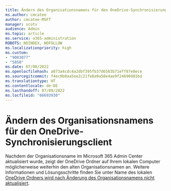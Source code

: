 ```yaml
---
title: Ändern des Organisationsnamens für den OneDrive-Synchronisierungsclient
ms.author: cmcatee
author: cmcatee-MSFT
manager: scotv
audience: Admin
ms.topic: article
ms.service: o365-administration
ROBOTS: NOINDEX, NOFOLLOW
ms.localizationpriority: high
ms.custom:
- "9003077"
- "5850"
ms.date: 07/08/2022
ms.openlocfilehash: a873a4cdc4a2dbf395fb37d6503b71eff87e8ece
ms.sourcegitcommit: f4ec0b0aa5ee2c21fe8a9a58e4ae9f24690401bd
ms.translationtype: HT
ms.contentlocale: de-DE
ms.lasthandoff: 07/09/2022
ms.locfileid: "66693930"
---
```

# <a name="change-the-organization-name-for-the-onedrive-sync-client"></a>Ändern des Organisationsnamens für den OneDrive-Synchronisierungsclient

Nachdem der Organisationsname im Microsoft 365 Admin Center aktualisiert wurde, zeigt der OneDrive Ordner auf Ihrem lokalen Computer möglicherweise weiterhin den alten Organisationsnamen an. Weitere Informationen und Lösungsschritte finden Sie unter Name des lokalen [OneDrive Ordners wird nach Änderung des Organisationsnamens nicht aktualisiert](https://docs.microsoft.com/sharepoint/troubleshoot/sync/onedrive-local-folder-name-not-updated).
